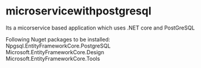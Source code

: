 # microservicewithpostgresql
Its a micorservice based application which uses .NET core and PostGreSQL

Following Nuget packages to be installed:
Npgsql.EntityFrameworkCore.PostgreSQL
Microsoft.EntityFrameworkCore.Design
Microsoft.EntityFrameworkCore.Tools
